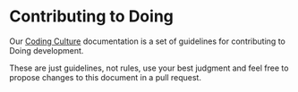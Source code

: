 # Contributing to Doing

Our [Coding Culture](https://github.com/doinginc/culture/blob/master/README.md) documentation is a set of guidelines for contributing to Doing development.

These are just guidelines, not rules, use your best judgment and feel free to propose changes to this document in a pull request.
